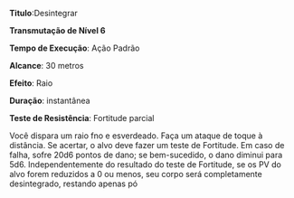 **Titulo**:Desintegrar

**Transmutação de Nível 6**

**Tempo de Execução**: Ação Padrão

**Alcance**: 30 metros

**Efeito**: Raio

**Duração**: instantânea

**Teste de Resistência**: Fortitude parcial

Você dispara um raio fno e esverdeado. Faça um ataque de toque à distância.
Se acertar, o alvo deve fazer um teste de Fortitude. 
Em caso de falha, sofre 20d6 pontos de dano; se bem-sucedido, o dano diminui para 5d6.
Independentemente do resultado do teste de Fortitude, se os PV do alvo forem reduzidos a 0 ou menos, seu corpo será completamente desintegrado, restando apenas pó